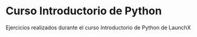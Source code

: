 # Curso Introductorio de Python
Ejercicios realizados durante el curso Introductorio de Python de LaunchX
